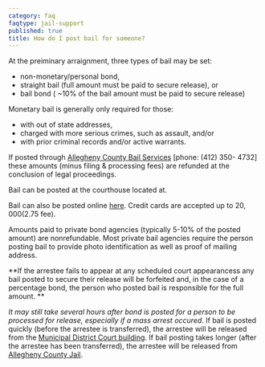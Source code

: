 ```yaml
---
category: faq
faqtype: jail-support
published: true
title: How do I post bail for someone?
---
```

At the preiminary arraignment, three types of bail may be set:
* non-monetary/personal bond,
* straight bail (full amount must be paid to secure release), or 
* bail bond ( ~10% of the bail amount must be paid to secure release)

Monetary bail is generally only required for those:
* with out of state addresses,
* charged with more serious crimes, such as assault, and/or
* with prior criminal records and/or active warrants.

If posted through [Allegheny County Bail Services](https://www.alleghenycourts.us/criminal/pretrial_services/bail_services/default.aspx) [phone: (412) 350- 4732] these amounts (minus filing & processing fees) are refunded at the conclusion of legal proceedings. 

Bail can be posted at the courthouse located at.

Bail can also be posted online [here](https://ujsportal.pacourts.us/bail/Default.aspx). Credit cards are accepted up to $20,000 ($2.75 fee). 

Amounts paid to private bond agencies (typically 5-10% of the posted amount) are nonrefundable. Most private bail agencies require the person posting bail to provide photo identification as well as proof of mailing address. 

**If the arrestee fails to appear at any scheduled court appearancess any bail posted to secure their release will be forfeited and, in the case of a percentage bond, the person who posted bail is responsible for the full amount. **

_It may still take several hours after bond is posted for a person to be processed for release, especially if a mass arrest occured_. If bail is posted quickly (before the arrestee is transferred), the arrestee will be released from the [Municipal District Court building](https://goo.gl/maps/xhNsbQMZ2Hm). If bail posting takes longer (after the arrestee has been transferred), the arrestee will be released from  [Allegheny County Jail](https://goo.gl/maps/h1SfEPzyRaJ2). 

